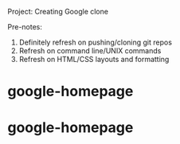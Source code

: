 Project: Creating Google clone

Pre-notes: 
1. Definitely refresh on pushing/cloning git repos 
2. Refresh on command line/UNIX commands
3. Refresh on HTML/CSS layouts and formatting
# google-homepage
# google-homepage
